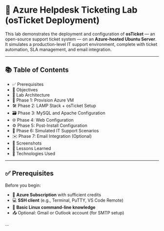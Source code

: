 # 🧾 Azure Helpdesk Ticketing Lab (osTicket Deployment)

This lab demonstrates the deployment and configuration of **osTicket** — an open-source support ticket system — on an **Azure-hosted Ubuntu Server**. It simulates a production-level IT support environment, complete with ticket automation, SLA management, and email integration.

---

## 📚 Table of Contents

- ✅ Prerequisites
- 🎯 Objectives
- 🧱 Lab Architecture
- 🚀 Phase 1: Provision Azure VM
- 🛠️ Phase 2: LAMP Stack + osTicket Setup
- 🗃️ Phase 3: MySQL and Apache Configuration
- 🌐 Phase 4: Web Configuration
- ⚙️ Phase 5: Post-Install Configuration
- 🧪 Phase 6: Simulated IT Support Scenarios
- ✉️ Phase 7: Email Integration (Optional)
- 📸 Screenshots
- 🧠 Lessons Learned
- 🧰 Technologies Used

---

## ✅ Prerequisites

Before you begin:

- 🔑 **Azure Subscription** with sufficient credits
- 💻 **SSH client** (e.g., Terminal, PuTTY, VS Code Remote)
- 🧠 **Basic Linux command-line knowledge**
- 📤 Optional: Gmail or Outlook account (for SMTP setup)

...
